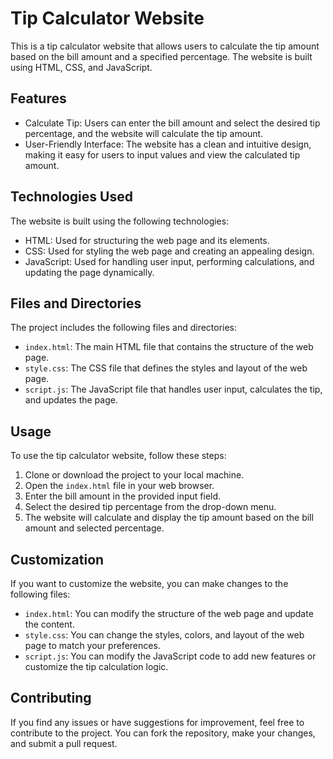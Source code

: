 # Tip Calculator Website

This is a tip calculator website that allows users to calculate the tip amount based on the bill amount and a specified percentage. The website is built using HTML, CSS, and JavaScript.

## Features

- Calculate Tip: Users can enter the bill amount and select the desired tip percentage, and the website will calculate the tip amount.
- User-Friendly Interface: The website has a clean and intuitive design, making it easy for users to input values and view the calculated tip amount.

## Technologies Used

The website is built using the following technologies:

- HTML: Used for structuring the web page and its elements.
- CSS: Used for styling the web page and creating an appealing design.
- JavaScript: Used for handling user input, performing calculations, and updating the page dynamically.

## Files and Directories

The project includes the following files and directories:

- `index.html`: The main HTML file that contains the structure of the web page.
- `style.css`: The CSS file that defines the styles and layout of the web page.
- `script.js`: The JavaScript file that handles user input, calculates the tip, and updates the page.

## Usage

To use the tip calculator website, follow these steps:

1. Clone or download the project to your local machine.
2. Open the `index.html` file in your web browser.
3. Enter the bill amount in the provided input field.
4. Select the desired tip percentage from the drop-down menu.
5. The website will calculate and display the tip amount based on the bill amount and selected percentage.

## Customization

If you want to customize the website, you can make changes to the following files:

- `index.html`: You can modify the structure of the web page and update the content.
- `style.css`: You can change the styles, colors, and layout of the web page to match your preferences.
- `script.js`: You can modify the JavaScript code to add new features or customize the tip calculation logic.

## Contributing

If you find any issues or have suggestions for improvement, feel free to contribute to the project. You can fork the repository, make your changes, and submit a pull request.
